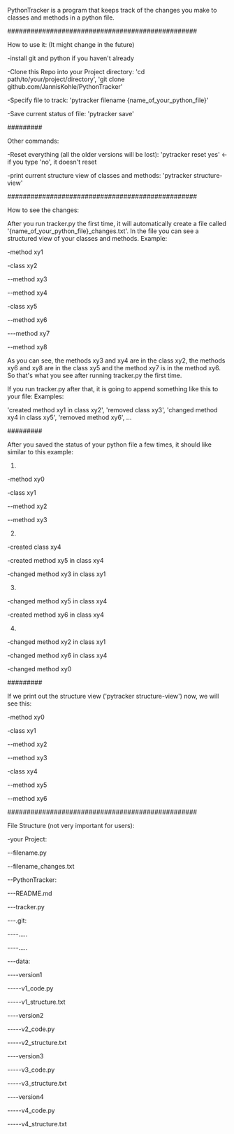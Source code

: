 PythonTracker is a program that keeps track of the changes you make to classes and methods in a python file.

#################################################

How to use it: (It might change in the future)

-install git and python if you haven't already

-Clone this Repo into your Project directory:
'cd path/to/your/project/directory',
'git clone github.com/JannisKohle/PythonTracker'

-Specify file to track: 'pytracker filename {name_of_your_python_file}'

-Save current status of file: 'pytracker save'

#########

Other commands:

-Reset everything (all the older versions will be lost): 'pytracker reset yes' <- if you type 'no', it doesn't reset

-print current structure view of classes and methods: 'pytracker structure-view'

#################################################

How to see the changes:

After you run tracker.py the first time, it will automatically create a file called '{name_of_your_python_file}_changes.txt'.
In the file you can see a structured view of your classes and methods. Example:

-method xy1

-class xy2

--method xy3

--method xy4

-class xy5

--method xy6

---method xy7

--method xy8

As you can see, the methods xy3 and xy4 are in the class xy2, the methods xy6 and xy8 are in the class xy5
and the method xy7 is in the method xy6. So that's what you see after running tracker.py the first time.

If you run tracker.py after that, it is going to append something like this to your file:
Examples:

'created method xy1 in class xy2', 'removed class xy3', 'changed method xy4 in class xy5', 'removed method xy6', ...

#########

After you saved the status of your python file a few times, it should like similar to this example:

1.

-method xy0

-class xy1

--method xy2

--method xy3

2.

-created class xy4

-created method xy5 in class xy4

-changed method xy3 in class xy1

3.

-changed method xy5 in class xy4

-created method xy6 in class xy4

4.

-changed method xy2 in class xy1

-changed method xy6 in class xy4

-changed method xy0

#########

If we print out the structure view ('pytracker structure-view') now, we will see this:

-method xy0

-class xy1

--method xy2

--method xy3

-class xy4

--method xy5

--method xy6

#################################################

File Structure (not very important for users):

-your Project:

--filename.py

--filename_changes.txt

--PythonTracker:

---README.md

---tracker.py

---.git:

----.....

----.....

---data:

----version1

-----v1_code.py

-----v1_structure.txt

----version2

-----v2_code.py

-----v2_structure.txt

----version3

-----v3_code.py

-----v3_structure.txt

----version4

-----v4_code.py

-----v4_structure.txt
